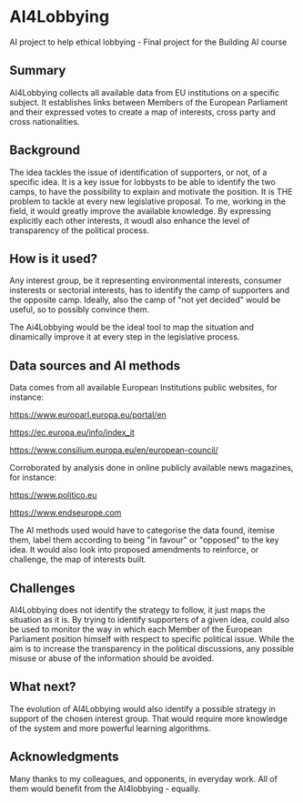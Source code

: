 # AI4Lobbying
AI project to help ethical lobbying - 
Final project for the Building AI course

## Summary

AI4Lobbying collects all available data from EU institutions on a specific subject. It establishes links between Members of the European Parliament and their expressed votes to create a map of interests, cross party and cross nationalities.


## Background

The idea tackles the issue of identification of supporters, or not, of a specific idea. It is a key issue for lobbysts to be able to identify the two camps, to have the possibility to explain and motivate the position. It is THE problem to tackle at every new legislative proposal. To me, working in the field, it would greatly improve the available knowledge. By expressing explicitly each other interests, it woudl also enhance the level of transparency of the political process.


## How is it used?

Any interest group, be it representing environmental interests, consumer insterests or sectorial interests, has to identify the camp of supporters and the opposite camp. Ideally, also the camp of "not yet decided" would be useful, so to possibly convince them.

The Ai4Lobbying would be the ideal tool to map the situation and dinamically improve it at every step in the legislative process.


## Data sources and AI methods

Data comes from all available European Institutions public websites, for instance:

https://www.europarl.europa.eu/portal/en

https://ec.europa.eu/info/index_it

https://www.consilium.europa.eu/en/european-council/

Corroborated by analysis done in online publicly available news magazines, for instance:

https://www.politico.eu

https://www.endseurope.com

The AI methods used would have to categorise the data found, itemise them, label them according to being "in favour" or "opposed" to the key idea.
It would also look into proposed amendments to reinforce, or challenge, the map of interests built.  

## Challenges

AI4Lobbying does not identify the strategy to follow, it just maps the situation as it is. By trying to identify supporters of a given idea, could also be used to monitor the way in which each Member of the European Parliament position himself with respect to specific political issue. While the aim is to increase the transparency in the political discussions, any possible misuse or abuse of the information should be avoided.

## What next?

The evolution of AI4Lobbying would also identify a possible strategy in support of the chosen interest group. That would require more knowledge of the system and more powerful learning algorithms.


## Acknowledgments

Many thanks to my colleagues, and opponents, in everyday work. All of them would benefit from the AI4lobbying - equally.
